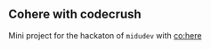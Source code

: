 ## Cohere with codecrush

Mini project for the hackaton of `midudev` with [co:here](https://cohere.ai/)
